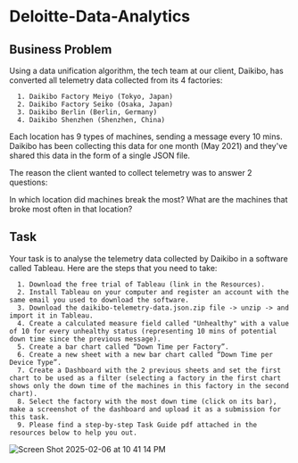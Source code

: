 # Deloitte-Data-Analytics

## Business Problem 

Using a data unification algorithm, the tech team at our client, Daikibo, has converted all telemetry data collected from its 4 factories:

      1. Daikibo Factory Meiyo (Tokyo, Japan)
      2. Daikibo Factory Seiko (Osaka, Japan)
      3. Daikibo Berlin (Berlin, Germany)
      4. Daikibo Shenzhen (Shenzhen, China)
Each location has 9 types of machines, sending a message every 10 mins. Daikibo has been collecting this data for one month (May 2021) and they've shared this data in the form of a single JSON file.

The reason the client wanted to collect telemetry was to answer 2 questions:

In which location did machines break the most?
What are the machines that broke most often in that location?

## Task 
Your task is to analyse the telemetry data collected by Daikibo in a software called Tableau. Here are the steps that you need to take:
            
      1. Download the free trial of Tableau (link in the Resources).
      2. Install Tableau on your computer and register an account with the same email you used to download the software.
      3. Download the daikibo-telemetry-data.json.zip file -> unzip -> and import it in Tableau.
      4. Create a calculated measure field called "Unhealthy" with a value of 10 for every unhealthy status (representing 10 mins of potential down time since the previous message).
      5. Create a bar chart called “Down Time per Factory”.
      6. Create a new sheet with a new bar chart called “Down Time per Device Type”.
      7. Create a Dashboard with the 2 previous sheets and set the first chart to be used as a filter (selecting a factory in the first chart shows only the down time of the machines in this factory in the second chart).
      8. Select the factory with the most down time (click on its bar), make a screenshot of the dashboard and upload it as a submission for this task.
      9. Please find a step-by-step Task Guide pdf attached in the resources below to help you out.




![Screen Shot 2025-02-06 at 10 41 14 PM](https://github.com/user-attachments/assets/18568ed4-5050-4933-b819-95b050c97653)



